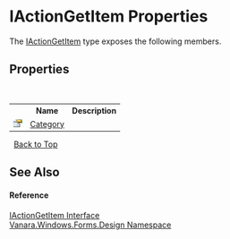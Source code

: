 # IActionGetItem Properties
 

The <a href="41941fd3-470d-c504-b24e-a216210e1d4d">IActionGetItem</a> type exposes the following members.


## Properties
&nbsp;<table><tr><th></th><th>Name</th><th>Description</th></tr><tr><td>![Public property](media/pubproperty.gif "Public property")</td><td><a href="a4a3251d-772a-2b54-ad65-a89370775db3">Category</a></td><td /></tr></table>&nbsp;
<a href="#iactiongetitem-properties">Back to Top</a>

## See Also


#### Reference
<a href="41941fd3-470d-c504-b24e-a216210e1d4d">IActionGetItem Interface</a><br /><a href="47183544-7c44-c1e2-cf57-c68e49a55933">Vanara.Windows.Forms.Design Namespace</a><br />